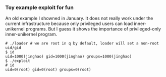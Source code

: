 ### Toy example exploit for fun

An old example I showned in January. It does not really work under the current
infrastructure because only privileged users can load inner-unikernel programs.
But I guess it shows the importance of privileged-only inner-unikernel program.

```console
# ./loader # we are root in q by default, loader will set a non-root uid/gid 
$ id
uid=1000(jinghao) gid=1000(jinghao) groups=1000(jinghao)
$ ./exploit 
# id
uid=0(root) gid=0(root) groups=0(root)
```

